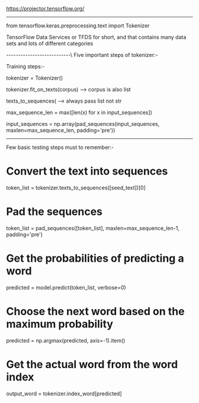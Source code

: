 https://projector.tensorflow.org/

----------------------------------------------------------------------------------------------------

from tensorflow.keras.preprocessing.text import Tokenizer


TensorFlow Data Services or TFDS for short, and that contains many data sets and lots of different categories

---------------------------\\
Five important steps of tokenizer:-

Training steps:-

tokenizer = Tokenizer()

tokenizer.fit_on_texts(corpus) --> corpus is also list

texts_to_sequences( --> always pass list not str

max_sequence_len = max([len(x) for x in input_sequences])

input_sequences = np.array(pad_sequences(input_sequences, maxlen=max_sequence_len, padding='pre'))


	
	
-------------------

Few basic testing steps must to remember:-

# Convert the text into sequences
token_list = tokenizer.texts_to_sequences([seed_text])[0]
# Pad the sequences
token_list = pad_sequences([token_list], maxlen=max_sequence_len-1, padding='pre')
# Get the probabilities of predicting a word
predicted = model.predict(token_list, verbose=0)
# Choose the next word based on the maximum probability
predicted = np.argmax(predicted, axis=-1).item()
# Get the actual word from the word index
output_word = tokenizer.index_word[predicted]




